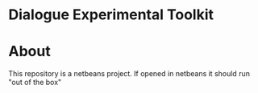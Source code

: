 # Dialogue Experimental Toolkit

# About 

This repository is a netbeans project. If opened in netbeans it should run "out of the box"
